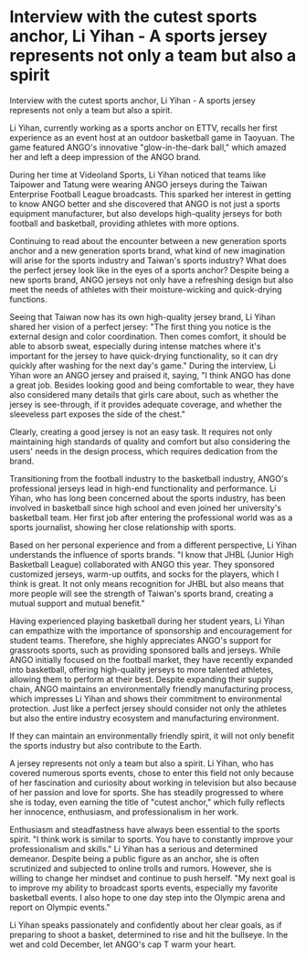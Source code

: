 # Interview with the cutest sports anchor, Li Yihan - A sports jersey represents not only a team but also a spirit 
 Interview with the cutest sports anchor, Li Yihan - A sports jersey represents not only a team but also a spirit.

Li Yihan, currently working as a sports anchor on ETTV, recalls her first experience as an event host at an outdoor basketball game in Taoyuan. The game featured ANGO's innovative "glow-in-the-dark ball," which amazed her and left a deep impression of the ANGO brand.

During her time at Videoland Sports, Li Yihan noticed that teams like Taipower and Tatung were wearing ANGO jerseys during the Taiwan Enterprise Football League broadcasts. This sparked her interest in getting to know ANGO better and she discovered that ANGO is not just a sports equipment manufacturer, but also develops high-quality jerseys for both football and basketball, providing athletes with more options.

Continuing to read about the encounter between a new generation sports anchor and a new generation sports brand, what kind of new imagination will arise for the sports industry and Taiwan's sports industry? What does the perfect jersey look like in the eyes of a sports anchor? Despite being a new sports brand, ANGO jerseys not only have a refreshing design but also meet the needs of athletes with their moisture-wicking and quick-drying functions.

Seeing that Taiwan now has its own high-quality jersey brand, Li Yihan shared her vision of a perfect jersey: "The first thing you notice is the external design and color coordination. Then comes comfort, it should be able to absorb sweat, especially during intense matches where it's important for the jersey to have quick-drying functionality, so it can dry quickly after washing for the next day's game." During the interview, Li Yihan wore an ANGO jersey and praised it, saying, "I think ANGO has done a great job. Besides looking good and being comfortable to wear, they have also considered many details that girls care about, such as whether the jersey is see-through, if it provides adequate coverage, and whether the sleeveless part exposes the side of the chest."

Clearly, creating a good jersey is not an easy task. It requires not only maintaining high standards of quality and comfort but also considering the users' needs in the design process, which requires dedication from the brand.

Transitioning from the football industry to the basketball industry, ANGO's professional jerseys lead in high-end functionality and performance. Li Yihan, who has long been concerned about the sports industry, has been involved in basketball since high school and even joined her university's basketball team. Her first job after entering the professional world was as a sports journalist, showing her close relationship with sports.

Based on her personal experience and from a different perspective, Li Yihan understands the influence of sports brands. "I know that JHBL (Junior High Basketball League) collaborated with ANGO this year. They sponsored customized jerseys, warm-up outfits, and socks for the players, which I think is great. It not only means recognition for JHBL but also means that more people will see the strength of Taiwan's sports brand, creating a mutual support and mutual benefit."

Having experienced playing basketball during her student years, Li Yihan can empathize with the importance of sponsorship and encouragement for student teams. Therefore, she highly appreciates ANGO's support for grassroots sports, such as providing sponsored balls and jerseys. While ANGO initially focused on the football market, they have recently expanded into basketball, offering high-quality jerseys to more talented athletes, allowing them to perform at their best. Despite expanding their supply chain, ANGO maintains an environmentally friendly manufacturing process, which impresses Li Yihan and shows their commitment to environmental protection. Just like a perfect jersey should consider not only the athletes but also the entire industry ecosystem and manufacturing environment.

If they can maintain an environmentally friendly spirit, it will not only benefit the sports industry but also contribute to the Earth.

A jersey represents not only a team but also a spirit. Li Yihan, who has covered numerous sports events, chose to enter this field not only because of her fascination and curiosity about working in television but also because of her passion and love for sports. She has steadily progressed to where she is today, even earning the title of "cutest anchor," which fully reflects her innocence, enthusiasm, and professionalism in her work.

Enthusiasm and steadfastness have always been essential to the sports spirit. "I think work is similar to sports. You have to constantly improve your professionalism and skills." Li Yihan has a serious and determined demeanor. Despite being a public figure as an anchor, she is often scrutinized and subjected to online trolls and rumors. However, she is willing to change her mindset and continue to push herself. "My next goal is to improve my ability to broadcast sports events, especially my favorite basketball events. I also hope to one day step into the Olympic arena and report on Olympic events."

Li Yihan speaks passionately and confidently about her clear goals, as if preparing to shoot a basket, determined to rise and hit the bullseye. In the wet and cold December, let ANGO's cap T warm your heart.